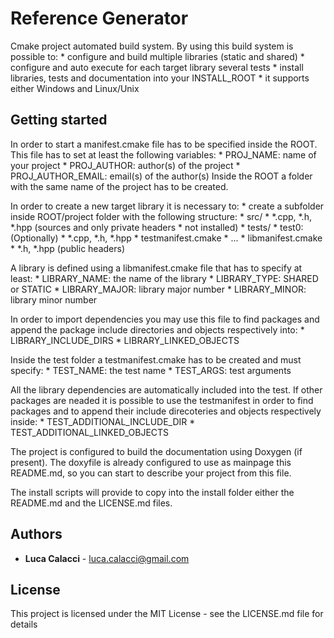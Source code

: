# Reference Generator

Cmake project automated build system.
By using this build system is possible to:
	* configure and build multiple libraries (static and shared)
	* configure and auto execute for each target library several tests
	* install libraries, tests and documentation into your INSTALL_ROOT
	* it supports either Windows and Linux/Unix

## Getting started
In order to start a manifest.cmake file has to be specified inside the ROOT.
This file has to set at least the following variables:
	* PROJ_NAME: name of your project
	* PROJ_AUTHOR: author(s) of the project 
	* PROJ_AUTHOR_EMAIL: email(s) of the author(s)
Inside the ROOT a folder with the same name of the project has to be created. 

In order to create a new target library it is necessary to:
	* create a subfolder inside ROOT/project folder with the following structure:
		* src/ 
			* *.cpp, *.h, *.hpp (sources and only private headers * not installed)
		* tests/
			* test0: (Optionally)
				* *.cpp, *.h, *.hpp
				* testmanifest.cmake
			* ...
		* libmanifest.cmake
		* *.h, *.hpp (public headers)

A library is defined using a libmanifest.cmake file  that has to specify at least:
	* LIBRARY_NAME: the name of the library
	* LIBRARY_TYPE: SHARED or STATIC
	* LIBRARY_MAJOR: library major number 
	* LIBRARY_MINOR: library minor number

In order to import dependencies you may use this file to find packages and append
the package include directories and objects respectively into:
	* LIBRARY_INCLUDE_DIRS 
	* LIBRARY_LINKED_OBJECTS

Inside the test folder a testmanifest.cmake has to be created and must specify:
	* TEST_NAME: the test name
	* TEST_ARGS: test arguments

All the library dependencies are automatically included into the test. If other packages
are neaded it is possible to use the testmanifest in order to find packages and to append
their include direcoteries and objects respectively inside:
	* TEST_ADDITIONAL_INCLUDE_DIR 
	* TEST_ADDITIONAL_LINKED_OBJECTS 


The project is configured to build the documentation using Doxygen (if present). The doxyfile
is already configured to use as mainpage this README.md, so you can start to describe your 
project from this file.

The install scripts will provide to copy into the install folder either the README.md and the 
LICENSE.md files.

## Authors

* **Luca Calacci** - luca.calacci@gmail.com 
    

## License

This project is licensed under the MIT License - see the LICENSE.md file for details

